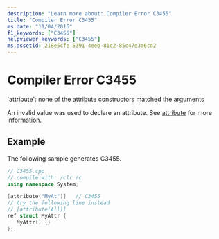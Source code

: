```yaml
---
description: "Learn more about: Compiler Error C3455"
title: "Compiler Error C3455"
ms.date: "11/04/2016"
f1_keywords: ["C3455"]
helpviewer_keywords: ["C3455"]
ms.assetid: 218e5cfe-5391-4eeb-81c2-85c47e3a6cd2
---
```

# Compiler Error C3455

'attribute': none of the attribute constructors matched the arguments

An invalid value was used to declare an attribute.  See [attribute](../../windows/attributes/attribute.md) for more information.

## Example

The following sample generates C3455.

```cpp
// C3455.cpp
// compile with: /clr /c
using namespace System;

[attribute("MyAt")]   // C3455
// try the following line instead
// [attribute(All)]
ref struct MyAttr {
   MyAttr() {}
};
```
